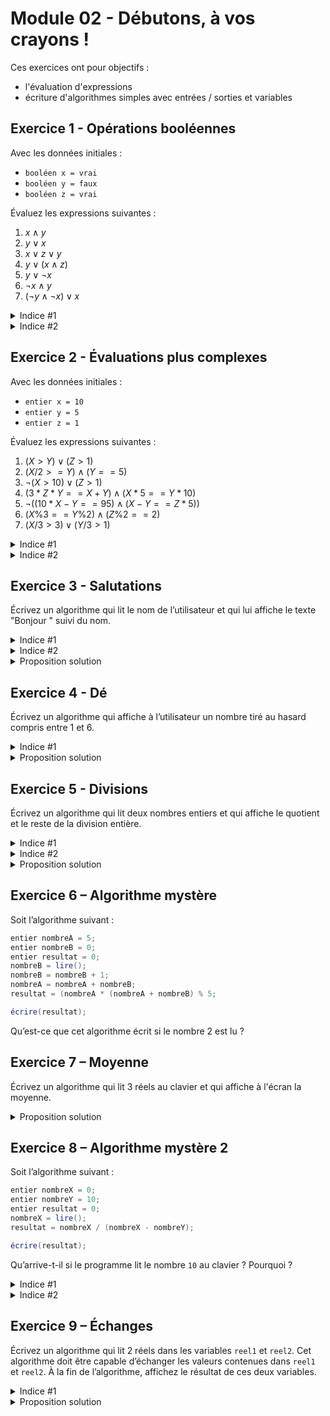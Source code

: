 # Module 02 - Débutons, à vos crayons !

Ces exercices ont pour objectifs :

- l'évaluation d'expressions
- écriture d'algorithmes simples avec entrées / sorties et variables

## Exercice 1 - Opérations booléennes

Avec les données initiales :

- ```booléen x = vrai```
- ```booléen y = faux```
- ```booléen z = vrai```

Évaluez les expressions suivantes :

1. $x \land y$
2. $y \lor x$
3. $x  \lor z \lor y$
4. $y \lor (x \land z)$
5. $y \lor \lnot x$
6. $\lnot x \land y$
7. $(\lnot y \land \lnot x) \lor x$

<details>
    <summary>Indice #1</summary>
    Remplacez les variables par leurs valeurs et effectuez le calcul.
</details>

<details>
    <summary>Indice #2</summary>
    Relisez votre cours afin de connaitre le résultat des différents opérateurs (tables de vérités).
</details>

## Exercice 2 - Évaluations plus complexes

Avec les données initiales :

- ```entier x = 10```
- ```entier y = 5```
- ```entier z = 1```

Évaluez les expressions suivantes :

1. $(X > Y) \lor (Z > 1)$
2. $(X / 2 >= Y) \land (Y == 5)$
3. $\lnot(X > 10) \lor (Z > 1)$
4. $(3 * Z * Y == X + Y) \land (X * 5 == Y * 10)$
5. $\lnot( (10 * X - Y == 95) \land (X - Y == Z * 5) )$
6. $(X \% 3 == Y \% 2) \land (Z \% 2 == 2)$
7. $(X / 3 > 3) \lor (Y / 3 > 1)$

<details>
    <summary>Indice #1</summary>
    Remplacez les variables par leurs valeurs et effectuez le calcul.
</details>

<details>
    <summary>Indice #2</summary>
    Relisez votre cours afin de connaitre le résultat des différents opérateurs. Attention au type des valeurs, ici c'est le type entier et non réel.
</details>

## Exercice 3 - Salutations

Écrivez un algorithme qui lit le nom de l’utilisateur et qui lui affiche le texte "Bonjour " suivi du nom.

<details>
    <summary>Indice #1</summary>
    Relisez le problème afin d'extraire les mots importants. Relisez ensuite votre cours afin d'extraire les instructions utiles pour le résoudre.
</details>

<details>
    <summary>Indice #2</summary>
    Avez-vous besoin d'une variable pour stocker de l'information ?
</details>

<details>
    <summary>Proposition solution</summary>

``` csharp
chaine nomUtilisateur = "";

écrire("Veuillez entrer votre nom svp : ");
nomUtilisateur = lire();

écrireNL("Bonjour " + nomUtilisateur);
```
</details>

## Exercice 4 - Dé

Écrivez un algorithme qui affiche à l’utilisateur un nombre tiré au hasard compris entre 1 et 6.

<details>
    <summary>Indice #1</summary>
    Regardez votre cours sur la génération des nombres aléatoires. Vous faut-il une variable ?
</details>

<details>
    <summary>Proposition solution</summary>

``` csharp
entier nombreTire = genererNombre(1, 7);

écrireNL("Le nombre choisi est " + nombreTire.VersChaine());
```
</details>

## Exercice 5 - Divisions

Écrivez un algorithme qui lit deux nombres entiers et qui affiche le quotient et le reste de la division entière.

<details>
    <summary>Indice #1</summary>
Posez-vous les questions suivantes : 
<ul>
 <li>comment est-ce que je ferais pour afficher le quotient et le reste de la division entière</li>
 <li>quelles sont les données dont j'ai besoin ?</li>
 <li>de quel(s) type(s) sont-elles ?</li>
</ul>
</details>

<details>
    <summary>Indice #2</summary>
Relisez la partie du cours spécifique aux opérateurs sur les entiers.
</details>

<details>
    <summary>Proposition solution</summary>

``` csharp
entier dividende = 0;
entier diviseur = 0;
entier reste = 0;
entier quotient = 0;

écrire("Entrez le dividende svp : ");
dividende = lire();
écrire("Entrez le diviseur svp : ");
diviseur = lire();

quotient = dividende / diviseur;
reste = dividende % diviseur;

écrireNL("Le quotient de la division de " + dividende.VersChaine() + " et de " + diviseur.VersChaine() + " est : " + quotient.VersChaine());
écrireNL("Le reste de la division de " + dividende.VersChaine() + " et de " + diviseur.VersChaine() + " est : " + reste.VersChaine());
```

</details>

## Exercice 6 – Algorithme mystère

Soit l’algorithme suivant :

``` csharp
entier nombreA = 5;
entier nombreB = 0;
entier resultat = 0;
nombreB = lire();
nombreB = nombreB + 1;
nombreA = nombreA + nombreB;
resultat = (nombreA * (nombreA + nombreB) % 5;

écrire(resultat);
```

Qu’est-ce que cet algorithme écrit si le nombre 2 est lu ?

## Exercice 7 – Moyenne

Écrivez un algorithme qui lit 3 réels au clavier et qui affiche à l'écran la moyenne.

<details>
    <summary>Proposition solution</summary>

``` csharp
réel valeur1 = 0.0;
réel valeur2 = 0.0;
réel valeur3 = 0.0;
réel moyenne = 0.0;

écrire("Veuillez saisir le premier nombre : ");
nombre1 = lire();

écrire("Veuillez saisir le deuxième nombre : ");
nombre2 = lire();

écrire("Veuillez saisir le troisième nombre : ");
nombre3 = lire();

moyenne = (valeur1 + valeur2 + valeur3) / 3.0;

écrireNL("La moyenne des trois valeurs est : " + moyenne.VersChaine());
```

</details>

## Exercice 8 – Algorithme mystère 2

Soit l’algorithme suivant :

```csharp
entier nombreX = 0;
entier nombreY = 10;
entier resultat = 0;
nombreX = lire();
resultat = nombreX / (nombreX - nombreY);

écrire(resultat);
````

Qu’arrive-t-il si le programme lit le nombre ```10``` au clavier ? Pourquoi ?

<details>
  <summary>Indice #1</summary>
  Quelle est la valeur de "nombreX" après la lecture ? 
</details>

<details>
  <summary>Indice #2</summary>
  Que se passe-t-il quand vous remplacer les variables par leurs valeurs dans l'expression "resultat = nombreX / (nombreX - nombreY);"
</details>

## Exercice 9 – Échanges

Écrivez un algorithme qui lit 2 réels dans les variables ```reel1``` et ```reel2```. Cet algorithme doit être capable d’échanger les valeurs contenues dans ```reel1``` et ```reel2```. À la fin de l’algorithme, affichez le résultat de ces deux variables.

<details>
  <summary>Indice #1</summary>
  Est-ce qu'une troisième variable pourrait vous servir ?  
</details>

<details>
    <summary>Proposition solution</summary>
    
```csharp
réel reel1 = 0.0;
réel reel2 = 0.0;
réel reelTemporaire = 0.0;

écrire("Entrez le premier réel : ");
reel1 = lire();

écrire("Entrez le second réel : ");
reel2 = lire();

écrireNL("reel1 vaut : " + reel1.VersChaine());
écrireNL("reel2 vaut : " + reel2.VersChaine());

reelTemporaire = reel1;
reel1 = reel2;
reel2 = reelTemporaire;

écrireNL("Après l'échange...");
écrireNL("reel1 vaut : " + reel1.VersChaine());
écrireNL("reel2 vaut : " + reel2.VersChaine());

```
</details>
